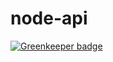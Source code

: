 # node-api

[![Greenkeeper badge](https://badges.greenkeeper.io/aniltako/node-api.svg)](https://greenkeeper.io/)
